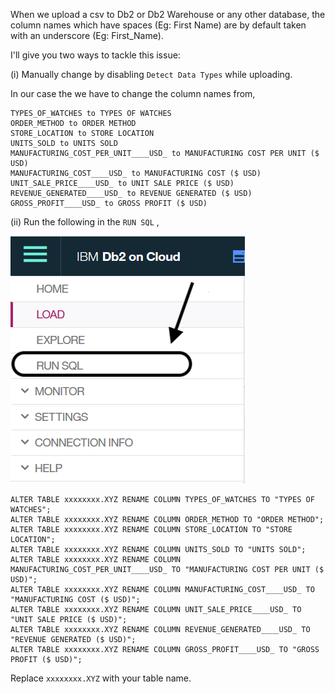 
When we upload a csv to Db2 or Db2 Warehouse or any other database, the column names which have spaces (Eg: First Name) are by default taken with an underscore (Eg: First_Name).

I'll give you two ways to tackle this issue: 

(i) Manually change by disabling `Detect Data Types` while uploading.

In our case the we have to change the column names from,

 ```  
 TYPES_OF_WATCHES to TYPES OF WATCHES
 ORDER_METHOD to ORDER METHOD
 STORE_LOCATION to STORE LOCATION
 UNITS_SOLD to UNITS SOLD
 MANUFACTURING_COST_PER_UNIT____USD_ to MANUFACTURING COST PER UNIT ($ USD)
 MANUFACTURING_COST____USD_ to MANUFACTURING COST ($ USD)
 UNIT_SALE_PRICE____USD_ to UNIT SALE PRICE ($ USD)
 REVENUE_GENERATED____USD_ to REVENUE GENERATED ($ USD)
 GROSS_PROFIT____USD_ to GROSS PROFIT ($ USD)
 
 ``` 
 
(ii) Run the following in the `RUN SQL` ,
      
![](doc/source/images/troubleshooting.png)
 
 ```
 ALTER TABLE xxxxxxxx.XYZ RENAME COLUMN TYPES_OF_WATCHES TO "TYPES OF WATCHES";
 ALTER TABLE xxxxxxxx.XYZ RENAME COLUMN ORDER_METHOD TO "ORDER METHOD";
 ALTER TABLE xxxxxxxx.XYZ RENAME COLUMN STORE_LOCATION TO "STORE LOCATION";
 ALTER TABLE xxxxxxxx.XYZ RENAME COLUMN UNITS_SOLD TO "UNITS SOLD";
 ALTER TABLE xxxxxxxx.XYZ RENAME COLUMN MANUFACTURING_COST_PER_UNIT____USD_ TO "MANUFACTURING COST PER UNIT ($ USD)";
 ALTER TABLE xxxxxxxx.XYZ RENAME COLUMN MANUFACTURING_COST____USD_ TO "MANUFACTURING COST ($ USD)";
 ALTER TABLE xxxxxxxx.XYZ RENAME COLUMN UNIT_SALE_PRICE____USD_ TO "UNIT SALE PRICE ($ USD)";
 ALTER TABLE xxxxxxxx.XYZ RENAME COLUMN REVENUE_GENERATED____USD_ TO "REVENUE GENERATED ($ USD)";
 ALTER TABLE xxxxxxxx.XYZ RENAME COLUMN GROSS_PROFIT____USD_ TO "GROSS PROFIT ($ USD)";
 
 ``` 
 Replace `xxxxxxxx.XYZ` with your table name.
